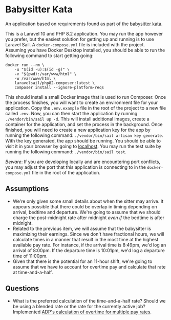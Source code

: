 # Babysitter Kata
An application based on requirements found as part of the [babysitter kata](https://gist.github.com/jameskbride/5482722).

This is a Laravel 10 and PHP 8.2 application. You may run the app however you prefer, but the easiest solution for
getting up and running is to use Laravel Sail. A `docker-compose.yml` file is included with the project. Assuming
you have Docker Desktop installed, you should be able to run the following command to start getting going:

```
docker run --rm \
    -u "$(id -u):$(id -g)" \
    -v "$(pwd):/var/www/html" \
    -w /var/www/html \
    laravelsail/php82-composer:latest \
    composer install --ignore-platform-reqs
```

This should install a small Docker image that is used to run Composer. Once the process finishes, you will want to
create an environment file for your application. Copy the `.env.example` file in the root of the project to a new
file called `.env`. Now, you can then start the application by running `./vendor/bin/sail up -d`. This will install 
additional images, create a container for the application, and set the process in the background. Once finished, you
will need to create a new application key for the app by running the following command: `./vendor/bin/sail artisan
key generate`. With the key generated, the app should be running. You should be able to visit it in your browser
by going to [localhost](http://localhost). You may run the test suite by running the following command: 
`./vendor/bin/sail test`.

*Beware*: If you are developing locally and are encountering port conflicts, you may adjust the port that this
application is connecting to in the `docker-compose.yml` file in the root of the application.

## Assumptions
- We're only given some small details about when the sitter may arrive. It appears possible that there could be
overlap in timing depending on arrival, bedtime and departure. We're going to assume that we should charge the
post-midnight rate after midnight _even if_ the bedtime is after midnight.
- Related to the previous item, we will assume that the babysitter is maximizing their earnings. Since we don't
have fractional hours, we will calculate times in a manner that result in the most time at the highest available
pay rate. For instance, if the arrival time is 8:49pm, we'd log an arrival of 8:00pm. If the departure time is
10:01pm, we'd log a departure time of 11:00pm.
- Given that there is the potential for an 11-hour shift, we're going to assume that we have to account for
overtime pay and calculate that rate at time-and-a-half.

## Questions
- What is the preferred calculation of the time-and-a-half rate? Should we be using a blended rate or the rate 
for the currently active job? Implemented [ADP's calculation of overtime for multiple pay rates](https://www.adp.com/resources/articles-and-insights/articles/h/how-to-calculate-overtime-pay.aspx).
